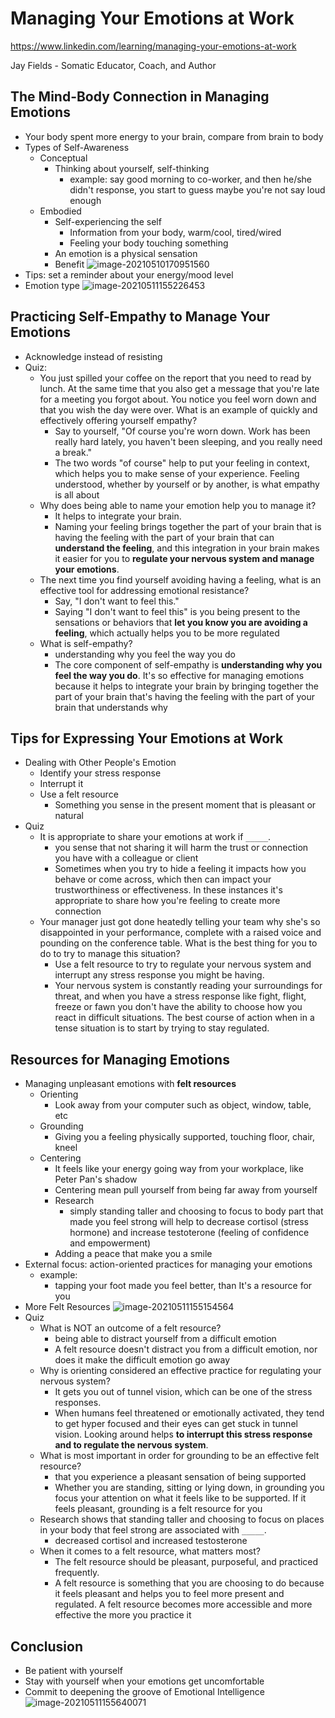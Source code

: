 # Managing Your Emotions at Work

https://www.linkedin.com/learning/managing-your-emotions-at-work

Jay Fields - Somatic Educator, Coach, and Author



## The Mind-Body Connection in Managing Emotions

- Your body spent more energy to your brain, compare from brain to body
- Types of Self-Awareness
  - Conceptual
    - Thinking about yourself, self-thinking
      - example: say good morning to co-worker, and then he/she didn't response, you start to guess maybe you're not say loud enough
  - Embodied
    - Self-experiencing the self
      - Information from your body, warm/cool, tired/wired
      - Feeling your body touching something
    - An emotion is a physical sensation
    - Benefit
      ![image-20210510170951560](img/managing_emotion_at_work/image-20210510170951560.png)
- Tips: set a reminder about your energy/mood level
- Emotion type
  ![image-20210511155226453](img/managing_emotion_at_work/image-20210511155226453.png)



## Practicing Self-Empathy to Manage Your Emotions

- Acknowledge instead of resisting
- Quiz:
  - You just spilled your coffee on the report that you need to read by lunch. At the same time that you also get a message that you're late for a meeting you forgot about. You notice you feel worn down and that you wish the day were over. What is an example of quickly and effectively offering yourself empathy?
    - Say  to yourself, "Of course you're worn down. Work has been really hard  lately, you haven't been sleeping, and you really need a break."
    - The two words "of course" help to put your feeling in  context, which helps you to make sense of your experience. Feeling  understood, whether by yourself or by another, is what empathy is all about
  - Why does being able to name your emotion help you to manage it?
    - It helps to integrate your brain.
    - Naming your feeling brings together the part of your brain  that is having the feeling with the part of your brain that can **understand the feeling**, and this integration in your brain makes it  easier for you to **regulate your nervous system and manage your emotions**.
  - The next time you find yourself avoiding having a feeling, what is an effective tool for addressing emotional resistance?
    - Say, "I don't want to feel this."
    - Saying "I don't want to feel this" is you being present to the sensations or behaviors that **let you know you are avoiding a feeling**,  which actually helps you to be more regulated
  - What is self-empathy?
    - understanding why you feel the way you do
    - The core component of self-empathy is **understanding why you  feel the way you do**. It's so effective for managing emotions because it  helps to integrate your brain by bringing together the part of your  brain that's having the feeling with the part of your brain that  understands why



## Tips for Expressing Your Emotions at Work

- Dealing with Other People's Emotion
  - Identify your stress response
  - Interrupt it
  - Use a felt resource
    - Something you sense in the present moment that is pleasant or natural
- Quiz
  - It is appropriate to share your emotions at work if `_____`.
    - you sense that not sharing it will harm the trust or connection you have with a colleague or client
    - Sometimes when you try to hide a feeling it impacts how you  behave or come across, which then can impact your trustworthiness or effectiveness. In these instances it's appropriate to share how you're  feeling to create more connection
  - Your manager just got done heatedly telling your team why she's so disappointed in your performance, complete with a raised voice and pounding on the conference table. What is the best thing for you to do to try to manage this situation?
    - Use a felt resource to try to regulate your nervous system and interrupt any stress response you might be having.
    - Your nervous system is constantly reading your surroundings for threat,  and when you have a stress response like fight, flight, freeze or fawn  you don't have the ability to choose how you react in difficult  situations. The best course of action when in a tense situation is to  start by trying to stay regulated.



## Resources for Managing Emotions

- Managing unpleasant emotions with **felt resources**
  - Orienting
    - Look away from your computer such as object, window, table, etc
  - Grounding
    - Giving you a feeling physically supported, touching floor, chair, kneel
  - Centering
    - It feels like your energy going way from your workplace, like Peter Pan's shadow
    - Centering mean pull yourself from being far away from yourself
    - Research
      - simply standing taller and choosing to focus to body part that made you feel strong will help to decrease cortisol (stress hormone) and increase testoterone (feeling of confidence and empowerment)
    - Adding a peace that make you a smile
- External focus: action-oriented practices for managing your emotions
  - example:
    - tapping your foot made you feel better, than It's a resource for you
- More Felt Resources
  ![image-20210511155154564](img/managing_emotion_at_work/image-20210511155154564.png)
- Quiz
  - What is NOT an outcome of a felt resource?
    - being able to distract yourself from a difficult emotion
    - A felt resource doesn't distract you from a difficult emotion, nor does it make the difficult emotion go away
  - Why is orienting considered an effective practice for regulating your nervous system?
    - It gets you out of tunnel vision, which can be one of the stress responses.
    - When humans feel threatened or emotionally activated, they tend to get  hyper focused and their eyes can get stuck in tunnel vision. Looking  around helps **to interrupt this stress response and to regulate the  nervous system**.
  - What is most important in order for grounding to be an effective felt resource?
    - that you experience a pleasant sensation of being supported
    - Whether you are standing, sitting or lying down, in grounding you focus  your attention on what it feels like to be supported. If it feels  pleasant, grounding is a felt resource for you
  - Research shows that standing taller and choosing to focus on places in your body that feel strong are associated with `_____`.
    - decreased cortisol and increased testosterone
  - When it comes to a felt resource, what matters most?
    - The felt resource should be pleasant, purposeful, and practiced frequently.
    - A felt resource is something that you are choosing to do  because it feels pleasant and helps you to feel more present and  regulated. A felt resource becomes more accessible and more effective  the more you practice it



## Conclusion

- Be patient with yourself
- Stay with yourself when your emotions get uncomfortable
- Commit to deepening the groove of Emotional Intelligence
  ![image-20210511155640071](img/managing_emotion_at_work/image-20210511155640071.png)